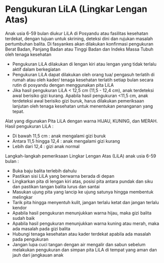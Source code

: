# Pengukuran LiLA (Lingkar Lengan Atas)

Anak usia 6-59 bulan diukur LiLA di Posyandu atau fasilitas kesehatan terdekat, dengan tujuan untuk skrining, deteksi dini dan rujukan masalah pertumbuhan balita. Di fasyankes akan dilakukan konfirmasi pengukuran Berat Badan, Panjang Badan atau Tinggi Badan dan Indeks Massa Tubuh oleh tenaga kesehatan

- Pengukuran LiLA dilakukan di lengan kiri atau lengan yang tidak terlalu aktif dalam berkegiatan
- Pengukuran LiLA dapat dilakukan oleh orang tua/ pengasuh terlatih di rumah atau oleh kader/ tenaga kesehatan terlatih setiap bulan secara rutin di posyandu dengan menggunakan pita LiLA
- Jika hasil pengukuran LiLA < 12,5 cm (11,5 - 12,4 cm), anak terdeteksi awal berisiko gizi kurang. Apabila hasil pengukuran <11,5 cm, anak terdeteksi awal berisiko gizi buruk, harus dilakukan pemeriksaan lanjutan oleh tenaga kesehatan untuk menentukan penanganan yang tepat.

Alat yang digunakan Pita LiLA dengan warna HIJAU, KUNING, dan MERAH. 
Hasil pengukuran LiLA : 
- Di bawah 11,5 cm : anak mengalami gizi buruk
- Antara 11,5 hingga 12,4 : anak mengalami gizi kurang
- Lebih dari 12,4 : gizi anak normal

Langkah-langkah pemeriksaan Lingkar Lengan Atas (LiLA) anak usia 6-59 bulan :
- Buka baju balita terlebih dahulu
- Pastikan sisi LiLA yang berwarna berada di depan
- Lingkarkan pita di lengan kiri atas, posisi pita antara pundak dan siku dan pastikan tangan balita lurus dan santai
- Masukan ujung pita yang lancip ke ujung satunya hingga membentuk melingkar
- Tarik pita hingga menyentuh kulit, jangan terlalu ketat dan jangan terlalu kendor
- Apabila hasil pengukuran menunjukkan warna hijau, maka gizi balita sudah baik
- Apabila hasil pengukuran menunjukkan warna kuning atau merah, maka ada masalah pada gizi balita
- Hubungi tenaga kesehatan atau kader terdekat apabila ada masalah pada pengukuran
- Jangan lupa cuci tangan dengan air mengalir dan sabun sebelum melakukan pengukuran dan simpan pita LiLA di tempat yang aman dan jauh dari jangkauan anak
